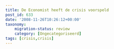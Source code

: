 ```yaml
---
title: De Economist heeft de crisis voorspeld
post_id: 633
date: '2008-11-26T10:26:12+00:00'
taxonomy:
    migration-status: review
    category: [Ongecategoriseerd]
tags: [crisis,crisis]
---
```


